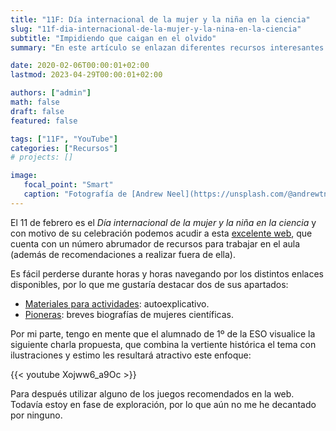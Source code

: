 ```yaml
---
title: "11F: Día internacional de la mujer y la niña en la ciencia"
slug: "11f-dia-internacional-de-la-mujer-y-la-nina-en-la-ciencia"
subtitle: "Impidiendo que caigan en el olvido"
summary: "En este artículo se enlazan diferentes recursos interesantes relacionados con la celebración del 11F."

date: 2020-02-06T00:00:01+02:00
lastmod: 2023-04-29T00:00:01+02:00

authors: ["admin"]
math: false
draft: false
featured: false

tags: ["11F", "YouTube"]
categories: ["Recursos"]
# projects: []

image:
   focal_point: "Smart"
   caption: "Fotografía de [Andrew Neel](https://unsplash.com/@andrewtneel), disponible en [Unsplash](https://unsplash.com/photos/fkalryO4dUI)."
---
```


El 11 de febrero es el *Día internacional de la mujer y la niña en la ciencia* y con motivo de su celebración podemos acudir a esta [excelente web](https://11defebrero.org/), que cuenta con un número abrumador de recursos para trabajar en el aula (además de recomendaciones a realizar fuera de ella).

Es fácil perderse durante horas y horas navegando por los distintos enlaces disponibles, por lo que me gustaría destacar dos de sus apartados:

- [Materiales para actividades](https://11defebrero.org/category/materiales/): autoexplicativo.
- [Pioneras](https://11defebrero.org/category/pioneras/): breves biografías de mujeres científicas.

Por mi parte, tengo en mente que el alumnado de 1º de la ESO visualice la siguiente charla propuesta, que combina la vertiente histórica el tema con ilustraciones y estimo les resultará atractivo este enfoque:

{{< youtube Xojww6_a9Oc >}}

Para después utilizar alguno de los juegos recomendados en la web. Todavía estoy en fase de exploración, por lo que aún no me he decantado por ninguno.
